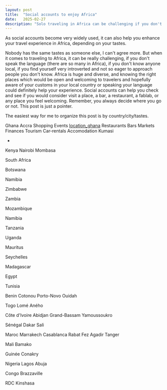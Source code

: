 ```yaml
---
layout: post
title:  "Social accounts to enjoy Africa"
date:   2025-02-27
description: "Solo traveling in Africa can be challenging if you don't have the righ pointers..."
---
```


<p class="intro"><span class="dropcap">A</span>s social accounts become very widely used, it can also help you enhance your travel experience in Africa, depending on your tastes.</a></p>

Nobody has the same tastes as someone else, I can't agree more. But when it comes to traveling to Africa, it can be really challenging, if you don't speak the language (there are so many in Africa), if you don't know anyone local, if you find yourself very introverted and not so eager to approach people you don't know. Africa is huge and diverse, and knowing the right places which would be open and welcoming to travelers and hopefully aware of your customs in your local country or speaking your language could definitely help your experience. Social accounts can help you check and see if you would consider visit a place, a bar, a restaurant, a fablab, or any place you feel welcoming. Remember, you always decide where you go or not. This post is just a pointer.

The easiest way for me to organize this post is by country/city/tastes.

Ghana
    Accra
        Shopping
        Events
            [location_ghana](https://www.instagram.com/location_ghana/)
        Restaurants
        Bars
        Markets
        Finances
        Tourism
        Car-rentals
        Accomodation
    Kumasi

- 

Kenya
    Nairobi
    Mombasa

South Africa

Botswana

Namibia

Zimbabwe

Zambia

Mozambique

Namibia

Tanzania

Uganda

Mauritus

Seychelles

Madagascar

Egypt

Tunisia

Benin
    Cotonou
    Porto-Novo
    Ouidah

Togo
    Lomé
    Aného

Côte d'Ivoire
    Abidjan
    Grand-Bassam
    Yamoussoukro

Sénégal
    Dakar
    Sali

Maroc
    Marrakech
    Casablanca
    Rabat
    Fez
    Agadir
    Tanger

Mali
    Bamako

Guinée
    Conakry

Nigeria
    Lagos
    Abuja



Congo
    Brazzaville

RDC
    Kinshasa